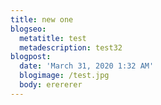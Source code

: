```yaml
---
title: new one
blogseo:
  metatitle: test
  metadescription: test32
blogpost:
  date: 'March 31, 2020 1:32 AM'
  blogimage: /test.jpg
  body: erererer
---
```

